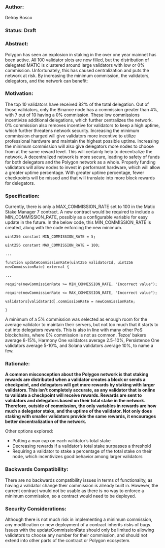 ### Author: 
Delroy Bosco

### Status: Draft

### Abstract:

Polygon has seen an explosion in staking in the over one year mainnet has been active. All 100 validator slots are now filled, but the distribution of delegated MATIC is clustered around large validators with low or 0% commission. Unfortunately, this has caused centralization and puts the network at risk. By increasing the minimum commission, the validators, delegators, and the network can benefit:

### Motivation:

The top 10 validators have received 82% of the total delegation. Out of those validators, only the Binance node has a commission greater than 4%, with 7 out of 10 having a 0% commission. These low commissions incentivize additional delegations, which further centralizes the network. 0% commission also removes incentive for validators to keep a high uptime, which further threatens network security.
Increasing the minimum commission charged will give validators more incentive to utilize professional hardware and maintain the highest possible uptime. Increasing the minimum commission will also give delegators more nodes to choose from at the same reward level. This will certainly help to decentralize the network. A decentralized network is more secure, leading to safety of funds for both delegators and the Polygon network as a whole. Properly funding validators will allow nodes to invest in performant hardware, which will allow a greater uptime percentage. With greater uptime percentage, fewer checkpoints will be missed and that will translate into more block rewards for delegators.

### Specification:

Currently, there is only a MAX_COMMISSION_RATE set to 100 in the Matic Stake Manager 7 contract. A new contract would be required to include a MIN_COMMISSION_RATE, possibly as a configurable variable for easy update in the future. In the below code, this MIN_COMMISSION_RATE is created, along with the code enforcing the new minimum.

```
uint256 constant MIN_COMMISSION_RATE = 5;

uint256 constant MAX_COMMISSION_RATE = 100;

...

function updateCommissionRate(uint256 validatorId, uint256 newCommissionRate) external {

...

require(newCommissionRate >= MIN_COMMISSION_RATE, "Incorrect value");

require(newCommissionRate <= MAX_COMMISSION_RATE, "Incorrect value");

validators[validatorId].commissionRate = newCommissionRate;

}

```

A minimum of a 5% commission was selected as enough room for the average validator to maintain their servers, but not too much that it starts to cut into delegators rewards. This is also in line with many other PoS blockchains, where 0% commission is not as common. Tezos’ bakers average 8-15%, Harmony One validators average 2.5-10%, Persistence One validators average 5-10%, and Solana validators average 10%, to name a few.

### Rationale:

**A common misconception about the Polygon network is that staking rewards are distributed when a validator creates a block or sends a checkpoint, and delegators will get more rewards by staking with larger validators. This isn’t completely accurate, as any validator that is online to validate a checkpoint will receive rewards. Rewards are sent to validators and delegators based on their total stake in the network. Therefore, outside of commission, the only variables in rewards are how much a delegator stake, and the uptime of the validator. Not only does staking with smaller validators provide the same rewards, it encourages better decentralization of the network.**

Other options explored:

- Putting a max cap on each validator’s total stake
- Decreasing rewards if a validator’s total stake surpasses a threshold
- Requiring a validator to stake a percentage of the total stake on their node, which incentivizes good behavior among larger validators

### Backwards Compatibility:

There are no backwards compatibility issues in terms of functionality, as having a validator change their commission is already built in. However, the current contract would not be usable as there is no way to enforce a minimum commission, so a contract would need to be deployed.

### **Security Considerations:**

Although there is not much risk in implementing a minimum commission, any modification or new deployment of a contract inherits risks of bugs. Issues with the updateCommissionRate should only be limited to allowing validators to choose any number for their commission, and should not extend into other parts of the contract or Polygon ecosystem.
